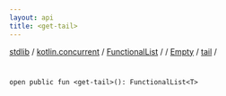```yaml
---
layout: api
title: <get-tail>
---
```

[stdlib](../../../../../index.html) / [kotlin.concurrent](../../../../index.html) / [FunctionalList](../../../index.html) / [<class-object-for-FunctionalList>](../../index.html) / [Empty](../index.html) / [tail](index.html) / [<get-tail>](_get-tail_.html)

# <get-tail>

```
open public fun <get-tail>(): FunctionalList<T>
```
